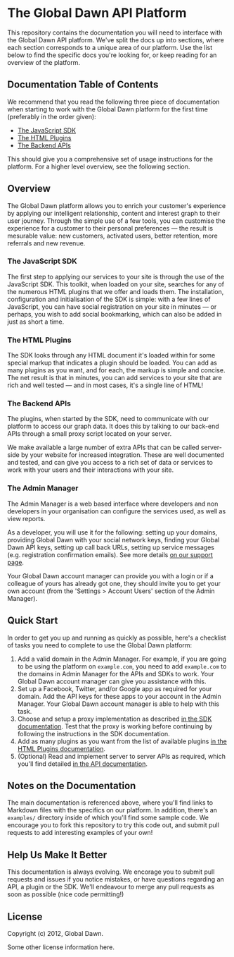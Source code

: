 # The Global Dawn API Platform

This repository contains the documentation you will need to interface with the
Global Dawn API platform. We've split the docs up into sections, where each
section corresponds to a unique area of our platform. Use the list below to
find the specific docs you're looking for, or keep reading for an overview
of the platform.

## Documentation Table of Contents

We recommend that you read the following three piece of documentation when starting to work with the Global Dawn platform for the first time (preferably in the order given):

* [The JavaScript SDK](https://github.com/globaldawn/docs/blob/master/sdk/README.md)
* [The HTML Plugins](https://github.com/globaldawn/docs/blob/master/plugins/README.md)
* [The Backend APIs](https://github.com/globaldawn/docs/blob/master/apis/README.md)

This should give you a comprehensive set of usage instructions for the platform. For a higher level overview, see the following section.

## Overview

The Global Dawn platform allows you to enrich your customer's experience by applying our intelligent relationship, content and interest graph to their user journey. Through the simple use of a few tools, you can customise the experience for a customer to their personal preferences &mdash; the result is mesurable value: new customers, activated users, better retention, more referrals and new revenue.

### The JavaScript SDK

The first step to applying our services to your site is through the use of the JavaScript SDK. This toolkit, when loaded on your site, searches for any of the numerous HTML plugins that we offer and loads them. The installation, configuration and initialisation of the SDK is simple: with a few lines of JavaScript, you can have social registration on your site in minutes &mdash; or perhaps, you wish to add social bookmarking, which can also be added in just as short a time.

### The HTML Plugins

The SDK looks through any HTML document it's loaded within for some special markup that indicates a plugin should be loaded. You can add as many plugins as you want, and for each, the markup is simple and concise. The net result is that in minutes, you can add services to your site that are rich and well tested &mdash; and in most cases, it's a single line of HTML!

### The Backend APIs

The plugins, when started by the SDK, need to communicate with our platform to access our graph data. It does this by talking to our back-end APIs through a small proxy script located on your server.

We make available a large number of extra APIs that can be called server-side by your website for increased integration. These are well documented and tested, and can give you access to a rich set of data or services to work with your users and their interactions with your site.

### The Admin Manager

The Admin Manager is a web based interface where developers and non developers in your organisation can configure the services used, as well as view reports.

As a developer, you will use it for the following: setting up your domains, providing Global Dawn with your social network keys, finding your Global Dawn API keys, setting up call back URLs, setting up service messages (e.g. registration confirmation emails). See more details [on our support page](http://support.globaldawn.co).

Your Global Dawn account manager can provide you with a login or if a colleague of yours has already got one, they should invite you to get your own account (from the 'Settings > Account Users' section of the Admin Manager).

## Quick Start

In order to get you up and running as quickly as possible, here's a checklist of tasks you need to complete to use the Global Dawn platform:

1. Add a valid domain in the Admin Manager. For example, if you are going to be using the platform on `example.com`, you need to add `example.com` to the domains in Admin Manager for the APIs and SDKs to work. Your Global Dawn account manager can give you assistance with this.
2. Set up a Facebook, Twitter, and/or Google app as required for your domain. Add the API keys for these apps to your account in the Admin Manager. Your Global Dawn account manager is able to help with this task.
3. Choose and setup a proxy implementation as described [in the SDK documentation](https://github.com/globaldawn/docs/blob/master/sdk/README.md). Test that the proxy is working before continuing by following the instructions in the SDK documentation.
4. Add as many plugins as you want from the list of available plugins [in the HTML Plugins documentation](https://github.com/globaldawn/docs/blob/master/plugins/README.md).
5. (Optional) Read and implement server to server APIs as required, which you'll find detailed [in the API documentation](https://github.com/globaldawn/docs/blob/master/apis/README.md).

## Notes on the Documentation

The main documentation is referenced above, where you'll find links to Markdown files with the specifics on our platform. In addition, there's an `examples/` directory inside of which you'll find some sample code. We encourage you to fork this repository to try this code out, and submit pull requests to add interesting examples of your own!

## Help Us Make It Better

This documentation is always evolving. We encorage you to submit pull requests and issues if you notice mistakes, or have questions regarding an API, a plugin or the SDK. We'll endeavour to merge any pull requests as soon as possible (nice code permitting!)

## License

Copyright (c) 2012, Global Dawn.

Some other license information here.
